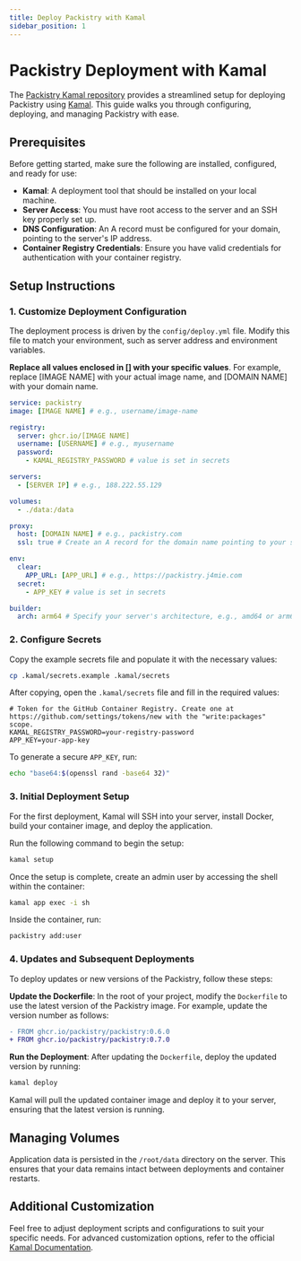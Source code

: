 ```yaml
---
title: Deploy Packistry with Kamal
sidebar_position: 1
---
```

# Packistry Deployment with Kamal

The [Packistry Kamal repository](https://github.com/packistry/kamal) provides a streamlined setup for deploying Packistry using [Kamal](https://kamal-deploy.org/docs/). This guide walks you through configuring, deploying, and managing Packistry with ease.

## Prerequisites

Before getting started, make sure the following are installed, configured, and ready for use:

- **Kamal**: A deployment tool that should be installed on your local machine.
- **Server Access**: You must have root access to the server and an SSH key properly set up.
- **DNS Configuration**: An A record must be configured for your domain, pointing to the server's IP address.
- **Container Registry Credentials**: Ensure you have valid credentials for authentication with your container registry.

## Setup Instructions

### 1. Customize Deployment Configuration

The deployment process is driven by the `config/deploy.yml` file. Modify this file to match your environment, such as server address and environment variables.

**Replace all values enclosed in [] with your specific values**. For example, replace [IMAGE NAME] with your actual image name, and [DOMAIN NAME] with your domain name.

```yaml
service: packistry
image: [IMAGE NAME] # e.g., username/image-name

registry:
  server: ghcr.io/[IMAGE NAME]
  username: [USERNAME] # e.g., myusername
  password:
    - KAMAL_REGISTRY_PASSWORD # value is set in secrets

servers:
  - [SERVER IP] # e.g., 188.222.55.129

volumes:
  - ./data:/data

proxy:
  host: [DOMAIN NAME] # e.g., packistry.com
  ssl: true # Create an A record for the domain name pointing to your server's IP, and Kamal will obtain a free TLS certificate via Let's Encrypt.

env:
  clear:
    APP_URL: [APP_URL] # e.g., https://packistry.j4mie.com
  secret:
    - APP_KEY # value is set in secrets

builder:
  arch: arm64 # Specify your server's architecture, e.g., amd64 or arm64
```

### 2. Configure Secrets

Copy the example secrets file and populate it with the necessary values:

```bash
cp .kamal/secrets.example .kamal/secrets
```

After copying, open the `.kamal/secrets` file and fill in the required values:

```plaintext
# Token for the GitHub Container Registry. Create one at https://github.com/settings/tokens/new with the "write:packages" scope.
KAMAL_REGISTRY_PASSWORD=your-registry-password
APP_KEY=your-app-key
```

To generate a secure `APP_KEY`, run:

```bash
echo "base64:$(openssl rand -base64 32)"
```

### 3. Initial Deployment Setup

For the first deployment, Kamal will SSH into your server, install Docker, build your container image, and deploy the application.

Run the following command to begin the setup:

```bash
kamal setup
```

Once the setup is complete, create an admin user by accessing the shell within the container:

```bash
kamal app exec -i sh
```

Inside the container, run:

```bash
packistry add:user
```

### 4. Updates and Subsequent Deployments

To deploy updates or new versions of the Packistry, follow these steps:

**Update the Dockerfile**: In the root of your project, modify the `Dockerfile` to use the latest version of the Packistry image. For example, update the version number as follows:

```diff
- FROM ghcr.io/packistry/packistry:0.6.0
+ FROM ghcr.io/packistry/packistry:0.7.0
```

**Run the Deployment**: After updating the `Dockerfile`, deploy the updated version by running:

```bash
kamal deploy
```

Kamal will pull the updated container image and deploy it to your server, ensuring that the latest version is running.

## Managing Volumes

Application data is persisted in the `/root/data` directory on the server. This ensures that your data remains intact between deployments and container restarts.

## Additional Customization

Feel free to adjust deployment scripts and configurations to suit your specific needs. For advanced customization options, refer to the official [Kamal Documentation](https://kamal-deploy.org/docs/).
